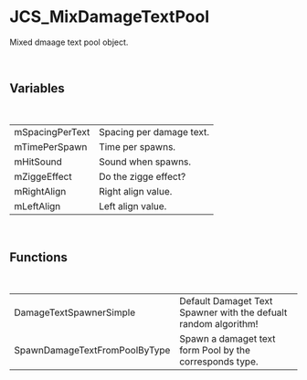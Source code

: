 <div id="content-header">
  <h1>JCS_MixDamageTextPool</h1>
</div>

<p>
  Mixed dmaage text pool object.
</p>


<br/>
<h2>Variables</h2>
<br/>

<table>
  <tr>
    <td>mSpacingPerText</td>
    <td>Spacing per damage text.</td>
  </tr>
  <tr>
    <td>mTimePerSpawn</td>
    <td>Time per spawns.</td>
  </tr>
  <tr>
    <td>mHitSound</td>
    <td>Sound when spawns.</td>
  </tr>
  <tr>
    <td>mZiggeEffect</td>
    <td>Do the zigge effect?</td>
  </tr>
  <tr>
    <td>mRightAlign</td>
    <td>Right align value.</td>
  </tr>
  <tr>
    <td>mLeftAlign</td>
    <td>Left align value.</td>
  </tr>
</table>


<br/>
<h2>Functions</h2>
<br/>

<table>
  <tr>
    <td>DamageTextSpawnerSimple</td>
    <td>Default Damaget Text Spawner with the defualt random algorithm!</td>
  </tr>
  <tr>
    <td>SpawnDamageTextFromPoolByType</td>
    <td>Spawn a damaget text form Pool by the corresponds type.</td>
  </tr>
</table>
